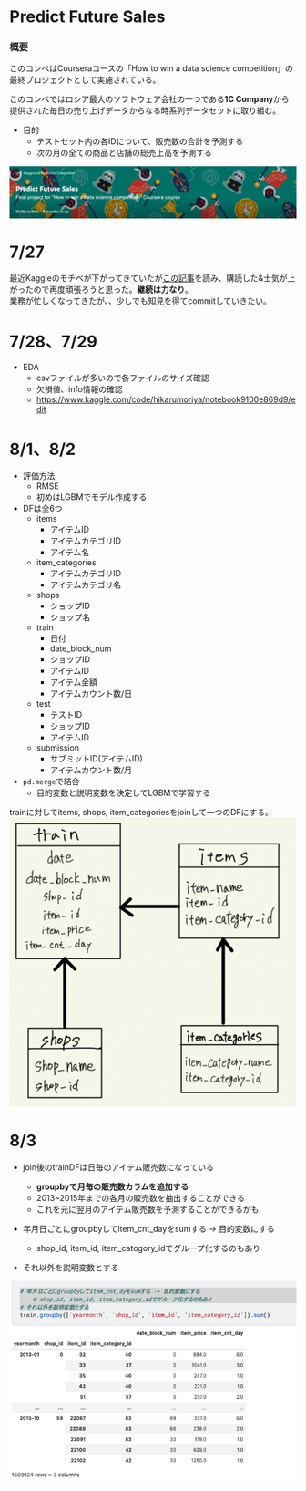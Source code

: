 # Predict Future Sales
### 概要
このコンペはCourseraコースの「How to win a data science competition」の最終プロジェクトとして実施されている。

このコンペではロシア最大のソフトウェア会社の一つである**1C Company**から提供された毎日の売り上げデータからなる時系列データセットに取り組む。

* 目的
    * テストセット内の各IDについて、販売数の合計を予測する
    * 次の月の全ての商品と店舗の総売上高を予測する

![](2022-07-27-22-03-58.png)

# 7/27
最近Kaggleのモチベが下がってきていたが[この記事](https://qiita.com/m-morohashi/items/de748dd6d4f04c34e8d8)を読み、購読した&士気が上がったので再度頑張ろうと思った。**継続は力なり**。  
業務が忙しくなってきたが、、少しでも知見を得てcommitしていきたい。

# 7/28、7/29
* EDA
    * csvファイルが多いので各ファイルのサイズ確認
    * 欠損値、info情報の確認
    * https://www.kaggle.com/code/hikarumoriya/notebook9100e869d9/edit

# 8/1、8/2
* 評価方法
    * RMSE
    * 初めはLGBMでモデル作成する
* DFは全6つ
    * items
        * アイテムID
        * アイテムカテゴリID
        * アイテム名
    * item_categories
        * アイテムカテゴリID
        * アイテムカテゴリ名
    * shops
        * ショップID
        * ショップ名
    * train
        * 日付
        * date_block_num
        * ショップID
        * アイテムID
        * アイテム金額
        * アイテムカウント数/日
    * test
        * テストID
        * ショップID
        * アイテムID
    * submission
        * サブミットID(アイテムID)
        * アイテムカウント数/月  
* `pd.merge`で結合
    * 目的変数と説明変数を決定してLGBMで学習する

trainに対してitems, shops, item_categoriesをjoinして一つのDFにする。
![](2022-08-02-00-41-58.png)

# 8/3
* join後のtrainDFは日毎のアイテム販売数になっている
    * **groupbyで月毎の販売数カラムを追加する**
    * 2013~2015年までの各月の販売数を抽出することができる
    * これを元に翌月のアイテム販売数を予測することができるかも


* 年月日ごとにgroupbyしてitem_cnt_dayをsumする -> 目的変数にする
    * shop_id, item_id, item_catogory_idでグループ化するのもあり
* それ以外を説明変数とする

![](2022-08-03-22-17-21.png)
